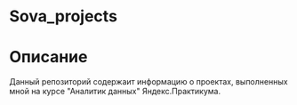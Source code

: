 # Sova_projects

# Описание
Данный репозиторий содержаит информацию о проектах, выполненных мной на курсе "Аналитик данных" Яндекс.Практикума.